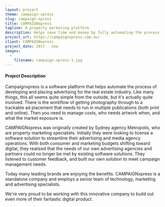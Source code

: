 ```yaml
---
layout: project
theme: campaign-xpress
slug: campaign-xpress
title: CAMPAIGNxpress
tagline: A property marketing platform
description: Helps save time and money by fully automating the process of planning a property campaign, creation and delivery to media. Used by industry leaders such as CBRE and Ray White to manage their media planning.
project_url: https://campaignxpress.com.au/
client: CAMPAIGNxpress
project_date: 2017 - now
images:
  -
    filename: campaign-xpress-1.jpg
---
```


#### Project Description

Campaignxpress is a software platform that helps automate the process of developing and placing advertising for the real estate industry. Like many things, this all seems quite simple from the outside, but it's actually quite involved. There is the workflow of getting photography through to a trackable ad placement that needs to run in multiple publications (both print and online). Then you need to manage costs, who needs artwork when, and what the market exposure is.


CAMPAIGNxpress was originally created by Sydney agency Metropolis, who are property marketing specialists. Initially they were looking to license a software solution to streamline their advertising and media agency operations. With both consumer and marketing budgets shifting toward digital, they realised that the needs of our own advertising agencies and partners could no longer be met by existing software solutions. They listened to customer feedback, and built our own solution to meet campaign management needs.

Today many leading brands are enjoying the benefits. CAMPAIGNxpress is a standalone company and employs a senior team of technology, marketing and advertising specialists.

We're very proud to be working with this innovative company to build out even more of their fantastic digital product.

